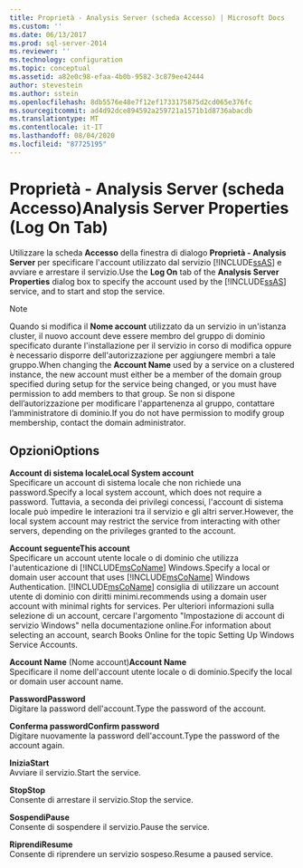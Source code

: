 ```yaml
---
title: Proprietà - Analysis Server (scheda Accesso) | Microsoft Docs
ms.custom: ''
ms.date: 06/13/2017
ms.prod: sql-server-2014
ms.reviewer: ''
ms.technology: configuration
ms.topic: conceptual
ms.assetid: a82e0c98-efaa-4b0b-9582-3c879ee42444
author: stevestein
ms.author: sstein
ms.openlocfilehash: 8db5576e48e7f12ef1733175875d2cd065e376fc
ms.sourcegitcommit: ad4d92dce894592a259721a1571b1d8736abacdb
ms.translationtype: MT
ms.contentlocale: it-IT
ms.lasthandoff: 08/04/2020
ms.locfileid: "87725195"
---
```

# <a name="analysis-server-properties-log-on-tab"></a><span data-ttu-id="ac0a6-102">Proprietà - Analysis Server (scheda Accesso)</span><span class="sxs-lookup"><span data-stu-id="ac0a6-102">Analysis Server Properties (Log On Tab)</span></span>
  <span data-ttu-id="ac0a6-103">Utilizzare la scheda **Accesso** della finestra di dialogo **Proprietà - Analysis Server** per specificare l'account utilizzato dal servizio [!INCLUDE[ssAS](../../includes/ssas-md.md)] e avviare e arrestare il servizio.</span><span class="sxs-lookup"><span data-stu-id="ac0a6-103">Use the **Log On** tab of the **Analysis Server Properties** dialog box to specify the account used by the [!INCLUDE[ssAS](../../includes/ssas-md.md)] service, and to start and stop the service.</span></span>  
  
> [!NOTE]  
>  <span data-ttu-id="ac0a6-104">Quando si modifica il **Nome account** utilizzato da un servizio in un'istanza cluster, il nuovo account deve essere membro del gruppo di dominio specificato durante l'installazione per il servizio in corso di modifica oppure è necessario disporre dell'autorizzazione per aggiungere membri a tale gruppo.</span><span class="sxs-lookup"><span data-stu-id="ac0a6-104">When changing the **Account Name** used by a service on a clustered instance, the new account must either be a member of the domain group specified during setup for the service being changed, or you must have permission to add members to that group.</span></span> <span data-ttu-id="ac0a6-105">Se non si dispone dell’autorizzazione per modificare l'appartenenza al gruppo, contattare l’amministratore di dominio.</span><span class="sxs-lookup"><span data-stu-id="ac0a6-105">If you do not have permission to modify group membership, contact the domain administrator.</span></span>  
  
## <a name="options"></a><span data-ttu-id="ac0a6-106">Opzioni</span><span class="sxs-lookup"><span data-stu-id="ac0a6-106">Options</span></span>  
 <span data-ttu-id="ac0a6-107">**Account di sistema locale**</span><span class="sxs-lookup"><span data-stu-id="ac0a6-107">**Local System account**</span></span>  
 <span data-ttu-id="ac0a6-108">Specificare un account di sistema locale che non richiede una password.</span><span class="sxs-lookup"><span data-stu-id="ac0a6-108">Specify a local system account, which does not require a password.</span></span> <span data-ttu-id="ac0a6-109">Tuttavia, a seconda dei privilegi concessi, l'account di sistema locale può impedire le interazioni tra il servizio e gli altri server.</span><span class="sxs-lookup"><span data-stu-id="ac0a6-109">However, the local system account may restrict the service from interacting with other servers, depending on the privileges granted to the account.</span></span>  
  
 <span data-ttu-id="ac0a6-110">**Account seguente**</span><span class="sxs-lookup"><span data-stu-id="ac0a6-110">**This account**</span></span>  
 <span data-ttu-id="ac0a6-111">Specificare un account utente locale o di dominio che utilizza l'autenticazione di [!INCLUDE[msCoName](../../includes/msconame-md.md)] Windows.</span><span class="sxs-lookup"><span data-stu-id="ac0a6-111">Specify a local or domain user account that uses [!INCLUDE[msCoName](../../includes/msconame-md.md)] Windows Authentication.</span></span> [!INCLUDE[msCoName](../../includes/msconame-md.md)] <span data-ttu-id="ac0a6-112">consiglia di utilizzare un account utente di dominio con diritti minimi.</span><span class="sxs-lookup"><span data-stu-id="ac0a6-112">recommends using a domain user account with minimal rights for services.</span></span> <span data-ttu-id="ac0a6-113">Per ulteriori informazioni sulla selezione di un account, cercare l'argomento "Impostazione di account di servizio Windows" nella documentazione online.</span><span class="sxs-lookup"><span data-stu-id="ac0a6-113">For information about selecting an account, search Books Online for the topic Setting Up Windows Service Accounts.</span></span>  
  
 <span data-ttu-id="ac0a6-114">**Account Name** (Nome account)</span><span class="sxs-lookup"><span data-stu-id="ac0a6-114">**Account Name**</span></span>  
 <span data-ttu-id="ac0a6-115">Specificare il nome dell'account utente locale o di dominio.</span><span class="sxs-lookup"><span data-stu-id="ac0a6-115">Specify the local or domain user account name.</span></span>  
  
 <span data-ttu-id="ac0a6-116">**Password**</span><span class="sxs-lookup"><span data-stu-id="ac0a6-116">**Password**</span></span>  
 <span data-ttu-id="ac0a6-117">Digitare la password dell'account.</span><span class="sxs-lookup"><span data-stu-id="ac0a6-117">Type the password of the account.</span></span>  
  
 <span data-ttu-id="ac0a6-118">**Conferma password**</span><span class="sxs-lookup"><span data-stu-id="ac0a6-118">**Confirm password**</span></span>  
 <span data-ttu-id="ac0a6-119">Digitare nuovamente la password dell'account.</span><span class="sxs-lookup"><span data-stu-id="ac0a6-119">Type the password of the account again.</span></span>  
  
 <span data-ttu-id="ac0a6-120">**Inizia**</span><span class="sxs-lookup"><span data-stu-id="ac0a6-120">**Start**</span></span>  
 <span data-ttu-id="ac0a6-121">Avviare il servizio.</span><span class="sxs-lookup"><span data-stu-id="ac0a6-121">Start the service.</span></span>  
  
 <span data-ttu-id="ac0a6-122">**Stop**</span><span class="sxs-lookup"><span data-stu-id="ac0a6-122">**Stop**</span></span>  
 <span data-ttu-id="ac0a6-123">Consente di arrestare il servizio.</span><span class="sxs-lookup"><span data-stu-id="ac0a6-123">Stop the service.</span></span>  
  
 <span data-ttu-id="ac0a6-124">**Sospendi**</span><span class="sxs-lookup"><span data-stu-id="ac0a6-124">**Pause**</span></span>  
 <span data-ttu-id="ac0a6-125">Consente di sospendere il servizio.</span><span class="sxs-lookup"><span data-stu-id="ac0a6-125">Pause the service.</span></span>  
  
 <span data-ttu-id="ac0a6-126">**Riprendi**</span><span class="sxs-lookup"><span data-stu-id="ac0a6-126">**Resume**</span></span>  
 <span data-ttu-id="ac0a6-127">Consente di riprendere un servizio sospeso.</span><span class="sxs-lookup"><span data-stu-id="ac0a6-127">Resume a paused service.</span></span>  
  
  
